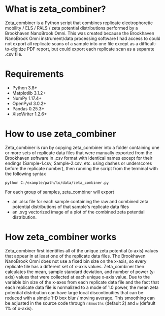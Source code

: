 # What is zeta_combiner?
Zeta_combiner is a Python script that combines replicate electrophoretic mobility / ELS / PALS / zeta potential distributions performed by a Brookhaven NanoBrook Omni. This was created because the Brookhaven NanoBrook Omni instrument/data processing software I had access to could not export all replicate scans of a sample into one file except as a difficult-to-digitize PDF report, but could export each replicate scan as a separate .csv file.
# Requirements

- Python 3.8+
- Matplotlib 3.1.2+
- NumPy 1.17.4+
- OpenPyxl 3.0.2+
- Pandas 0.25.3+
- XlsxWriter 1.2.6+
# How to use zeta_combiner
Zeta_combiner is run by copying zeta_combiner into a folder containing one or more sets of replicate data files that were manually exported from the Brookhaven software in .csv format with identical names except for their endings (Sample-1.csv, Sample-2.csv, etc. using dashes or underscores before the replicate number), then running the script from the terminal with the following syntax

`python C:/example/path/to/data/zeta_combiner.py`

For each group of samples, zeta_combiner will export

- an .xlsx file for each sample containing the raw and combined zeta potential distributions of that sample's replicate data files
- an .svg vectorized image of a plot of the combined zeta potential distribution.
# How zeta_combiner works
Zeta_combiner first identifies all of the unique zeta potential (x-axis) values that appear in at least one of the replicate data files. The Brookhaven NanoBrook Omni does not use a fixed bin size on the x-axis, so every replicate file has a different set of x-axis values. Zeta_combiner then calculates the mean, sample standard deviation, and number of power (y-axis) values that were collected at each unique x-axis value. Due to the variable bin size of the x-axes from each replicate data file and the fact that each replicate data file is normalized to a mode of 1.0 power, the mean zeta potential distribution can have large local discontinuities that can be reduced with a simple 1-D box blur / moving average. This smoothing can be adjusted in the source code through `nSmooths` (default 2) and `w` (default 1% of x-axis).

